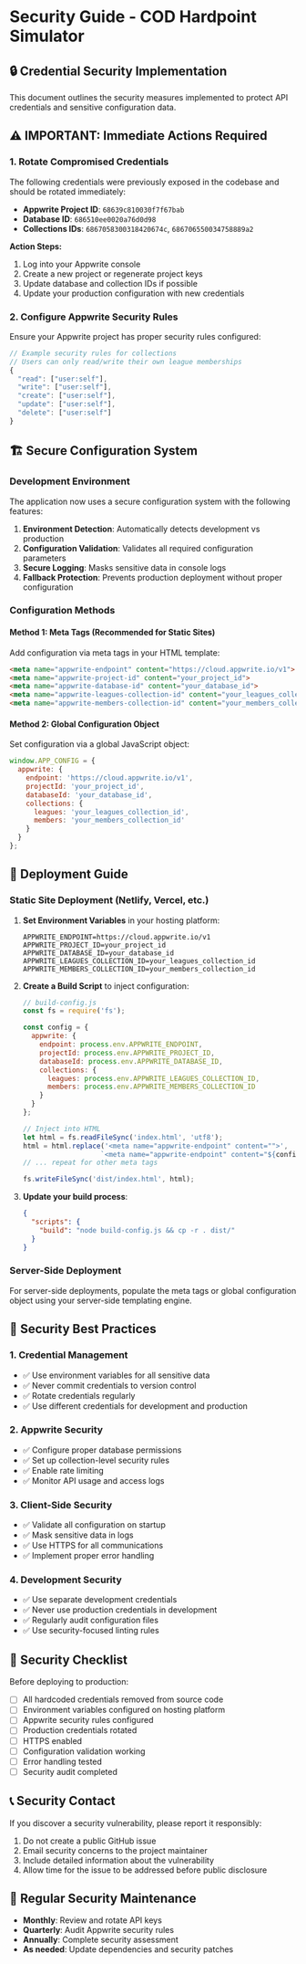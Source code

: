 # Security Guide - COD Hardpoint Simulator

## 🔒 Credential Security Implementation

This document outlines the security measures implemented to protect API credentials and sensitive configuration data.

## ⚠️ IMPORTANT: Immediate Actions Required

### 1. Rotate Compromised Credentials
The following credentials were previously exposed in the codebase and should be rotated immediately:

- **Appwrite Project ID**: `68639c810030f7f67bab`
- **Database ID**: `686510ee0020a76d0d98`
- **Collections IDs**: `6867058300318420674c`, `686706550034758889a2`

**Action Steps:**
1. Log into your Appwrite console
2. Create a new project or regenerate project keys
3. Update database and collection IDs if possible
4. Update your production configuration with new credentials

### 2. Configure Appwrite Security Rules
Ensure your Appwrite project has proper security rules configured:

```javascript
// Example security rules for collections
// Users can only read/write their own league memberships
{
  "read": ["user:self"],
  "write": ["user:self"],
  "create": ["user:self"],
  "update": ["user:self"],
  "delete": ["user:self"]
}
```

## 🏗️ Secure Configuration System

### Development Environment
The application now uses a secure configuration system with the following features:

1. **Environment Detection**: Automatically detects development vs production
2. **Configuration Validation**: Validates all required configuration parameters
3. **Secure Logging**: Masks sensitive data in console logs
4. **Fallback Protection**: Prevents production deployment without proper configuration

### Configuration Methods

#### Method 1: Meta Tags (Recommended for Static Sites)
Add configuration via meta tags in your HTML template:

```html
<meta name="appwrite-endpoint" content="https://cloud.appwrite.io/v1">
<meta name="appwrite-project-id" content="your_project_id">
<meta name="appwrite-database-id" content="your_database_id">
<meta name="appwrite-leagues-collection-id" content="your_leagues_collection_id">
<meta name="appwrite-members-collection-id" content="your_members_collection_id">
```

#### Method 2: Global Configuration Object
Set configuration via a global JavaScript object:

```javascript
window.APP_CONFIG = {
  appwrite: {
    endpoint: 'https://cloud.appwrite.io/v1',
    projectId: 'your_project_id',
    databaseId: 'your_database_id',
    collections: {
      leagues: 'your_leagues_collection_id',
      members: 'your_members_collection_id'
    }
  }
};
```

## 🚀 Deployment Guide

### Static Site Deployment (Netlify, Vercel, etc.)

1. **Set Environment Variables** in your hosting platform:
   ```
   APPWRITE_ENDPOINT=https://cloud.appwrite.io/v1
   APPWRITE_PROJECT_ID=your_project_id
   APPWRITE_DATABASE_ID=your_database_id
   APPWRITE_LEAGUES_COLLECTION_ID=your_leagues_collection_id
   APPWRITE_MEMBERS_COLLECTION_ID=your_members_collection_id
   ```

2. **Create a Build Script** to inject configuration:
   ```javascript
   // build-config.js
   const fs = require('fs');
   
   const config = {
     appwrite: {
       endpoint: process.env.APPWRITE_ENDPOINT,
       projectId: process.env.APPWRITE_PROJECT_ID,
       databaseId: process.env.APPWRITE_DATABASE_ID,
       collections: {
         leagues: process.env.APPWRITE_LEAGUES_COLLECTION_ID,
         members: process.env.APPWRITE_MEMBERS_COLLECTION_ID
       }
     }
   };
   
   // Inject into HTML
   let html = fs.readFileSync('index.html', 'utf8');
   html = html.replace('<meta name="appwrite-endpoint" content="">', 
                      `<meta name="appwrite-endpoint" content="${config.appwrite.endpoint}">`);
   // ... repeat for other meta tags
   
   fs.writeFileSync('dist/index.html', html);
   ```

3. **Update your build process**:
   ```json
   {
     "scripts": {
       "build": "node build-config.js && cp -r . dist/"
     }
   }
   ```

### Server-Side Deployment

For server-side deployments, populate the meta tags or global configuration object using your server-side templating engine.

## 🔐 Security Best Practices

### 1. Credential Management
- ✅ Use environment variables for all sensitive data
- ✅ Never commit credentials to version control
- ✅ Rotate credentials regularly
- ✅ Use different credentials for development and production

### 2. Appwrite Security
- ✅ Configure proper database permissions
- ✅ Set up collection-level security rules
- ✅ Enable rate limiting
- ✅ Monitor API usage and access logs

### 3. Client-Side Security
- ✅ Validate all configuration on startup
- ✅ Mask sensitive data in logs
- ✅ Use HTTPS for all communications
- ✅ Implement proper error handling

### 4. Development Security
- ✅ Use separate development credentials
- ✅ Never use production credentials in development
- ✅ Regularly audit configuration files
- ✅ Use security-focused linting rules

## 🚨 Security Checklist

Before deploying to production:

- [ ] All hardcoded credentials removed from source code
- [ ] Environment variables configured on hosting platform
- [ ] Appwrite security rules configured
- [ ] Production credentials rotated
- [ ] HTTPS enabled
- [ ] Configuration validation working
- [ ] Error handling tested
- [ ] Security audit completed

## 📞 Security Contact

If you discover a security vulnerability, please report it responsibly:

1. Do not create a public GitHub issue
2. Email security concerns to the project maintainer
3. Include detailed information about the vulnerability
4. Allow time for the issue to be addressed before public disclosure

## 🔄 Regular Security Maintenance

- **Monthly**: Review and rotate API keys
- **Quarterly**: Audit Appwrite security rules
- **Annually**: Complete security assessment
- **As needed**: Update dependencies and security patches 